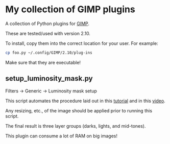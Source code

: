 # My collection of GIMP plugins

A collection of Python plugins for [GIMP](http://www.gimp.org).

These are tested/used with version 2.10.

To install, copy them into the correct location for your user.  For example:

```sh
cp foo.py ~/.config/GIMP/2.10/plug-ins
```

Make sure that they are executable!

## setup_luminosity_mask.py

Filters -> Generic -> Luminosity mask setup

This script automates the procedure laid out in this [tutorial](https://www.gimp.org/tutorials/Luminosity_Masks/) and in
this [video](https://www.youtube.com/watch?v=3Izcmh1ZB4U&vl=en).

Any resizing, etc., of the image should be applied prior to running this script.

The final result is three layer groups (darks, lights, and mid-tones).

This plugin can consume a lot of RAM on big images!
